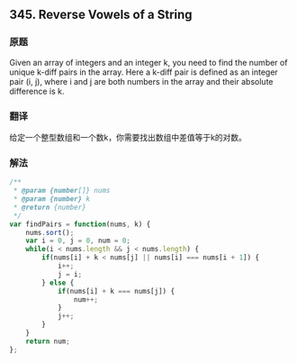 ## 345. Reverse Vowels of a String
### 原题
Given an array of integers and an integer k, you need to find the number of unique k-diff pairs in the array. Here a k-diff pair is defined as an integer pair (i, j), where i and j are both numbers in the array and their absolute difference is k.
### 翻译
给定一个整型数组和一个数k，你需要找出数组中差值等于k的对数。
### 解法

```javascript
/**
 * @param {number[]} nums
 * @param {number} k
 * @return {number}
 */
var findPairs = function(nums, k) {
    nums.sort();
    var i = 0, j = 0, num = 0;
    while(i < nums.length && j < nums.length) {
        if(nums[i] + k < nums[j] || nums[i] === nums[i + 1]) {
            i++;
            j = i;
        } else {
            if(nums[i] + k === nums[j]) {
                num++;
            }
            j++;
        }
    }
    return num;
};
```